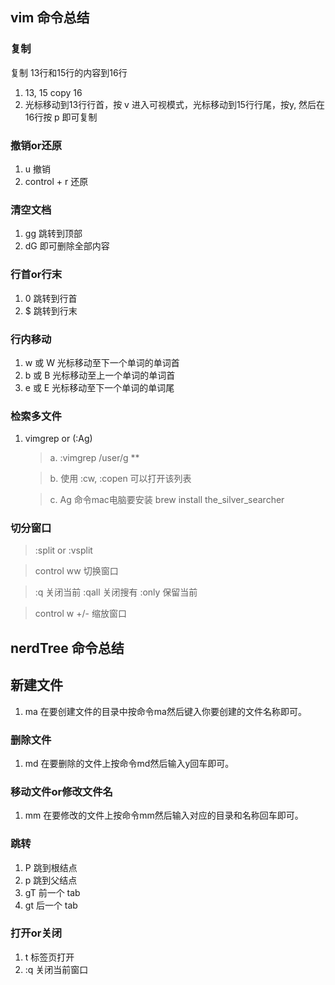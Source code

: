 ## vim 命令总结

### 复制

复制 13行和15行的内容到16行

1. 13, 15 copy 16
2. 光标移动到13行行首，按 v 进入可视模式，光标移动到15行行尾，按y, 然后在16行按 p 即可复制


### 撤销or还原

1. u 撤销
2. control + r 还原

### 清空文档

1. gg 跳转到顶部
2. dG 即可删除全部内容

### 行首or行末

1. 0 跳转到行首
2. $ 跳转到行末

### 行内移动
1. w 或 W 光标移动至下一个单词的单词首
2. b 或 B 光标移动至上一个单词的单词首
3. e 或 E 光标移动至下一个单词的单词尾


### 检索多文件

1. vimgrep or (:Ag)

    >a. :vimgrep /user/g **

    >b. 使用 :cw, :copen 可以打开该列表
    
    >c. Ag 命令mac电脑要安装 brew install the_silver_searcher


### 切分窗口

>:split or :vsplit

>control ww 切换窗口

>:q 关闭当前 :qall 关闭搜有  :only 保留当前

>control w +/- 缩放窗口

## nerdTree 命令总结

## 新建文件 
1. ma 在要创建文件的目录中按命令ma然后键入你要创建的文件名称即可。

### 删除文件 
1. md 在要删除的文件上按命令md然后输入y回车即可。

### 移动文件or修改文件名 
1. mm 在要修改的文件上按命令mm然后输入对应的目录和名称回车即可。

### 跳转
1. P 跳到根结点
2. p 跳到父结点
3. gT 前一个 tab
4. gt 后一个 tab

### 打开or关闭
1. t 标签页打开
2. :q 关闭当前窗口


